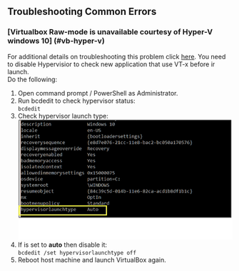 ## Troubleshooting Common Errors

### [Virtualbox Raw-mode is unavailable courtesy of Hyper-V windows 10] (#vb-hyper-v)  
For additional details on troubleshooting this problem click [here](https://stackoverflow.com/questions/50053255/virtualbox-raw-mode-is-unavailable-courtesy-of-hyper-v-windows-10 "Virtualbox Raw-mode is unavailable courtesy of Hyper-V windows 10").
You need to disable Hypervisior to check new application that use VT-x before ir launch.  
Do the following:  
1. Open command prompt / PowerShell as Administrator.  
2. Run bcdedit to check hypervisor status:  
    ``bcdedit``
3. Check hypervisor launch type:  
    ![hypervisor](../docs/images/hypervisorlaunchtype.png "Hypervisorlaunchtype")  
4. If is set to **auto** then disable it:  
    ``bcdedit /set hypervisorlaunchtype off``  
5. Reboot host machine and launch VirtualBox again.  